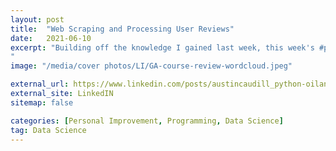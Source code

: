 ```yaml
---
layout: post
title:  "Web Scraping and Processing User Reviews"
date:   2021-06-10
excerpt: "Building off the knowledge I gained last week, this week's #python script processes 158,072 words across 46 pages of user-submitted reviews on General Assembly courses.
"
image: "/media/cover photos/LI/GA-course-review-wordcloud.jpeg"

external_url: https://www.linkedin.com/posts/austincaudill_python-oilandgas-datascience-activity-6808793755949248512-JXn6
external_site: LinkedIN
sitemap: false

categories: [Personal Improvement, Programming, Data Science]
tag: Data Science
---
```

